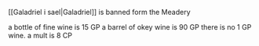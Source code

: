 [[Galadriel i sael|Galadriel]] is banned form the Meadery

a bottle of fine wine is 15 GP
a barrel of okey wine is 90 GP
there is no 1 GP wine. 
a mult is 8 CP
